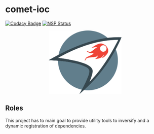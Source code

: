 # comet-ioc
[![Codacy Badge](https://api.codacy.com/project/badge/Grade/b3479b6ee6ff4fc4857e25f105b013f8)](https://www.codacy.com/app/miton18/comet-ioc?utm_source=github.com&amp;utm_medium=referral&amp;utm_content=starry-comet/comet-ioc&amp;utm_campaign=Badge_Grade) [![NSP Status](https://nodesecurity.io/orgs/starry-comet/projects/044892a8-b223-4838-937c-f0a7b1c4c255/badge)](https://nodesecurity.io/orgs/starry-comet/projects/044892a8-b223-4838-937c-f0a7b1c4c255)

<p align="center">
  <img height="200" src="https://github.com/starry-comet/comet/blob/master/resources/images/comet.png?raw=true">
</p>

## Roles

This project has to main goal to provide utility tools to inversify and a dynamic registration of dependencies.
